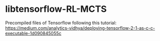 # libtensorflow-RL-MCTS

Precompiled files of Tensorflow following this tutorial:
https://medium.com/analytics-vidhya/deploying-tensorflow-2-1-as-c-c-executable-1d090845055c
